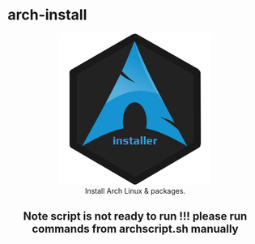# arch-install

<div align = center>

<img src="arch.png" width="300" height="300" alt="banner">

<br>
Install Arch Linux & packages.

## Note script is not ready to run !!! please run commands from archscript.sh manually

<br>

</div>
